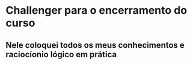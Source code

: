 # Challenger para o encerramento do curso

## Nele coloquei todos os meus conhecimentos e raciocíonio lógico em prática
